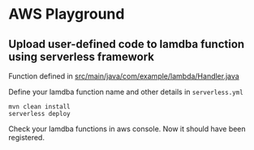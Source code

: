 AWS Playground
===

Upload user-defined code to lamdba function using serverless framework
---

Function defined in [src/main/java/com/example/lambda/Handler.java](https://github.com/alapha23/lambda-example/blob/master/src/main/java/com/example/lambda/Handler.java)

Define your lamdba function name and other details in `serverless.yml`
```
mvn clean install
serverless deploy
```

Check your lamdba functions in aws console. Now it should have been registered.






